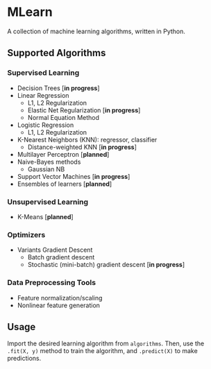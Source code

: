 # MLearn
A collection of machine learning algorithms, written in Python.

## Supported Algorithms

### Supervised Learning
- Decision Trees [**in progress**]
- Linear Regression
    - L1, L2 Regularization
    - Elastic Net Regularization [**in progress**]
    - Normal Equation Method
- Logistic Regression
    - L1, L2 Regularization
- K-Nearest Neighbors (KNN): regressor, classifier
    - Distance-weighted KNN [**in progress**]
- Multilayer Perceptron [**planned**]
- Naive-Bayes methods
    - Gaussian NB
- Support Vector Machines [**in progress**]
- Ensembles of learners [**planned**]

### Unsupervised Learning
- K-Means [**planned**]

### Optimizers
- Variants Gradient Descent
    - Batch gradient descent
    - Stochastic (mini-batch) gradient descent [**in progress**]

### Data Preprocessing Tools
- Feature normalization/scaling
- Nonlinear feature generation


## Usage
Import the desired learning algorithm from `algorithms`. Then, use the `.fit(X, y)` method to train the algorithm, and `.predict(X)` to make predictions.
